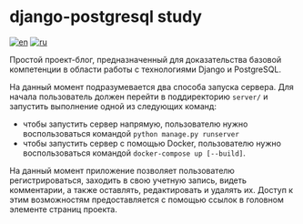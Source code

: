 # django-postgresql study
[![en](https://img.shields.io/badge/lang-en-red)](https://github.com/lcgeneralprojects/django-posgresql-study/edit/development/README.md)
[![ru](https://img.shields.io/badge/lang-ru-green)](https://github.com/lcgeneralprojects/django-posgresql-study/edit/development/README.ru.md)

Простой проект-блог, предназначенный для доказательства базовой компетенции в области работы с технологиями Django и PostgreSQL.

На данный момент подразумевается два способа запуска сервера.
Для начала пользователь должен перейти в поддиректорию `server/` и запустить выполнение одной из следующих команд:
- чтобы запустить сервер напрямую, пользователю нужно воспользоваться командой `python manage.py runserver`
- чтобы запустить сервер с помощью Docker, пользователю нужно воспользоваться командой `docker-compose up [--build]`.

На данный момент приложение позволяет пользователю регистрироваться, заходить в свою учетную запись, видеть комментарии, а также оставлять, редактировать и удалять их. Доступ к этим возможностям предоставляется с помощью ссылок в головном элементе страниц проекта.
